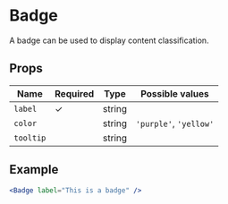 # Badge

A badge can be used to display content classification.

## Props

| Name          | Required  | Type          | Possible values                                |
|---------------|-----------|---------------|------------------------------------------------|
| `label`       |     ✓     | string        |                                                |
| `color`       |           | string        | `'purple'`, `'yellow'`                         |
| `tooltip`     |           | string        |                                                |

## Example

```jsx
<Badge label="This is a badge" />
```
